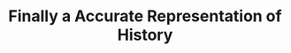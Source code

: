 ---
pid: RS6
title: Finally a Accurate Representation of History
location_transcription: Art Museum - Replace Rocky
zipcode: '19151'
outside_phl: 
neighborhood: Overbrook,Overbrook Farms,Overbrook Park
age: '33'
age_range: 30-39
instagram: 
image_file_name: RS_6.jpg
proposal_transcription: Take all white male //racist// statues down and replace them
  with the Black people who built this country
topic: African Americans,History
topic_summary: 0, 0
type: Sculpture Statue
keywords_other: 
credit: Bertrom Tate
image_labels: 
twitter: 
facebook: 
permalink: "/monuments/rs6/"
layout: item-page
---